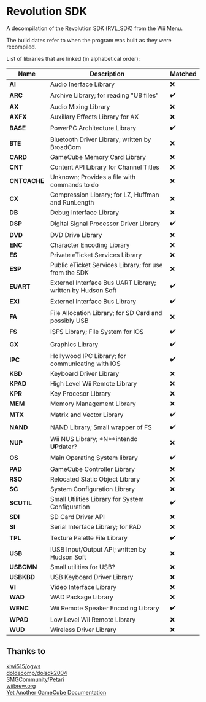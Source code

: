 Revolution SDK
==============
A decompilation of the Revolution SDK (RVL_SDK) from the Wii Menu.  

The build dates refer to when the program was built as they were recompiled.

List of libraries that are linked (in alphabetical order):

|     Name     |                          Description                        |      Matched       |
|--------------|-------------------------------------------------------------|--------------------|
| **AI**       | Audio Inerface Library                                      | :x: |
| **ARC**      | Archive Library; for reading "U8 files"                     | :heavy_check_mark: |
| **AX**       | Audio Mixing Library                                        | :x: |
| **AXFX**     | Auxillary Effects Library for AX                            | :x: |
| **BASE**     | PowerPC Architecture Library                                | :heavy_check_mark: |
| **BTE**      | Bluetooth Driver Library; written by BroadCom               | :x: |
| **CARD**     | GameCube Memory Card Library                                | :x: |
| **CNT**      | Content API Library for Channel Titles                      | :x: |
| **CNTCACHE** | Unknown; Provides a file with commands to do                | :x: |
| **CX**       | Compression Library; for LZ, Huffman and RunLength          | :x: |
| **DB**       | Debug Interface Library                                     | :x: |
| **DSP**      | Digital Signal Processor Driver Library                     | :heavy_check_mark: |
| **DVD**      | DVD Drive Library                                           | :x: |
| **ENC**      | Character Encoding Library                                  | :x: |
| **ES**       | Private eTicket Services Library                            | :x: |
| **ESP**      | Public eTicket Services Library; for use from the SDK       | :x: |
| **EUART**    | Externel Interface Bus UART Library; written by Hudson Soft | :heavy_check_mark: |
| **EXI**      | Externel Interface Bus Library                              | :heavy_check_mark: |
| **FA**       | File Allocation Library; for SD Card and possibly USB       | :x: |
| **FS**       | ISFS Library; File System for IOS                           | :heavy_check_mark: |
| **GX**       | Graphics Library                                            | :heavy_check_mark: |
| **IPC**      | Hollywood IPC Library; for communicating with IOS           | :heavy_check_mark: |
| **KBD**      | Keyboard Driver Library                                     | :x: |
| **KPAD**     | High Level Wii Remote Library                               | :x: |
| **KPR**      | Key Procesor Library                                        | :x: |
| **MEM**      | Memory Management Library                                   | :x: |
| **MTX**      | Matrix and Vector Library                                   | :heavy_check_mark: |
| **NAND**     | NAND Library; Small wrapper of FS                           | :heavy_check_mark: |
| **NUP**      | Wii NUS Library; *N**intendo **UP**dater?                   | :x: |
| **OS**       | Main Operating System library                               | :heavy_check_mark: |
| **PAD**      | GameCube Controller Library                                 | :x: |
| **RSO**      | Relocated Static Object Library                             | :x: |
| **SC**       | System Configuration Library                                | :x: |
| **SCUTIL**   | Small Utilities Library for System Configuration            | :heavy_check_mark: |
| **SDI**      | SD Card Driver API                                          | :x: |
| **SI**       | Serial Interface Library; for PAD                           | :x: |
| **TPL**      | Texture Palette File Library                                | :heavy_check_mark: |
| **USB**      | IUSB Input/Output API; written by Hudson Soft               | :x: |
| **USBCMN**   | Small utilities for USB?                                    | :x: |
| **USBKBD**   | USB Keyboard Driver Library                                 | :x: |
| **VI**       | Video Interface Library                                     | :x: |
| **WAD**      | WAD Package Library                                         | :x: |
| **WENC**     | Wii Remote Speaker Encoding Library                         | :heavy_check_mark: |
| **WPAD**     | Low Level Wii Remote Library                                | :x: |
| **WUD**      | Wireless Driver Library                                     | :x: |

Thanks to
---------
[kiwi515/ogws](https://github.com/kiwi515/ogws)  
[doldecomp/dolsdk2004](https://github.com/doldecomp/dolsdk2004)  
[SMGCommunity/Petari](https://github.com/SMGCommunity/Petari)  
[wiibrew.org](https://wiibrew.org)  
[Yet Another GameCube Documentation](https://www.gc-forever.com/yagcd)  
